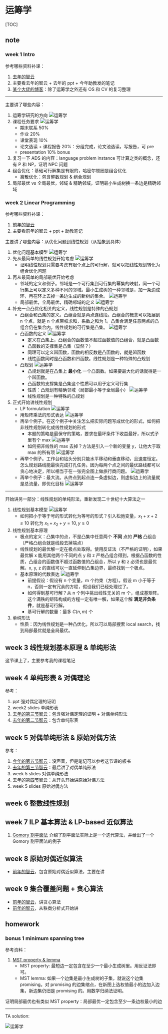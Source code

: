 # 运筹学

[TOC]

## note

### week 1 Intro

参考哪些资料补课：

1. [去年的智云](https://classroom.zju.edu.cn/coursedetail?course_id=46028&tenant_code=112)
1. 主要看去年的智云 + 去年的 ppt + 今年助教发的笔记
1. [某个大佬的博客](https://bebinca.github.io/)：除了运筹学之外还有 OS 和 CV 的复习整理

---

主要讲了哪些内容：

1. 运筹学研究的方向 ![运筹学](./imgs/2023-10-08-12-00-02.png)
1. 课程任务要求 ![运筹学](./imgs/2023-10-08-12-01-26.png)
    - 期末联系 50%
    - 作业 20%
    - 课堂表现 10%
    - 论文选读 + 课程报告 20%：分组完成，论文池选读，写报告，可 pre
    - presentation 10% bonus
1. 复习一下 ADS 的内容：language problem instance 可计算之类的概念，还有 P 和 NP，证明 NPC 问题
1. 组合优化：基础可行解集是有限的，哈密尔顿圈是组合优化
    - 离散优化：包含整数规划 & 组合规划
1. 局部最优 vs 全局最优，邻域 & 精确邻域，证明最小生成树换一条边是精确邻域

### week 2 Linear Programming

参考哪些资料补课：

1. [前年的智云](https://classroom.zju.edu.cn/livingroom?course_id=30673&sub_id=449256&tenant_code=112)
1. 主要看前年的智云 + ppt + 助教笔记

主要讲了哪些内容：从优化问题到线性规划（从抽象到具体）

1. 优化问题基本模型 ![运筹学](./imgs/2023-10-11-15-03-42.png)
1. 先从最简单的线性规划开始考虑 ![运筹学](./imgs/2023-10-11-15-05-20.png)
    - 证明线性规划只需要考虑有限个点上的可行解，就可以把线性规划转化为组合优化问题
1. 再从最简单的局部最优开始考虑
    - 邻域的定义和例子。邻域是一个可行集到可行集的幂集的映射，同一个可行集上可以定义多种不同的邻域。最小生成树的一种邻域是，加一条边成环，再在环上去掉一条边生成的新树的集合。 ![运筹学](./imgs/2023-10-11-15-07-57.png)
    - 局部最优，全局最优，精确邻域的定义 ![运筹学](./imgs/2023-10-11-15-09-44.png)
1. 补充一点凸优化相关的定义，线性规划是特殊的凸规划
    - 凸组合和凸集的定义。凸组合就是两点连线段。凸组合的概念可以拓展到 n 个点，就是 n 个点带权求和，系数之和为 1。凸集合满足任意两点的凸组合仍在集合内。线性规划的可行集是凸集。 ![运筹学](./imgs/2023-10-11-15-16-31.png)
    - 凸函数的定义 ![运筹学](./imgs/2023-10-11-15-28-13.png)
        - 定义在凸集上，凸组合的函数值不超过函数值的凸组合，就是凸函数
        - 凸函数的支撑集是凸集（显然？）
        - 同理可以定义凹函数，函数的相反数是凸函数的，就是凹函数
        - 线性函数同时是凸函数和凹函数。线性规划是一种特殊的凸规划
    - 凸规划 ![运筹学](./imgs/2023-10-11-15-39-15.png)
        - 凸规划就是在凸集上 **最小化** 一个凸函数。如果要最大化的话就得是一个凹函数。
        - 凸函数的支撑集是凸集这个性质可以用于定义可行集
        - 性质：凸规划有精确邻域（局部最小等于全局最小） ![运筹学](./imgs/2023-10-14-22-10-00.png)
        - 线性规划是一种特殊的凸规划
1. 正式开始讲线性规划
    - LP formulation ![运筹学](./imgs/2023-10-12-13-28-21.png)
    - 用矩阵乘法的形式表达 ![运筹学](./imgs/2023-10-12-13-29-13.png)
    - 再举个例子。在这个例子中关注怎么把实际问题写成优化的形式，如何把非线性规划转化成线性规划的形式
        - 本题的策略是最保守的策略，要求在最坏条件下收益最好，所以式子里有个 max ![运筹学](./imgs/2023-10-12-16-41-15.png)
        - 如何把非线性的 max 去掉？方法是引入一个新的变量 y，让他大于取 max 的所有项 ![运筹学](./imgs/2023-10-12-16-41-33.png)
    - 再举个例子。工作台和钻头分别只能水平移动和垂直移动，且速度恒定。怎么规划路线能最快完成打孔任务。因为每两个点之间的最优路线都可以贪心地决定，所以相当于在一张完全图上做旅行商问题。 ![运筹学](./imgs/2023-10-12-16-44-02.png)
    - 再举个例子：最大流。从终点到起点连一条虚拟边，则虚拟边上的流量就是总流量，即优化目标 ![运筹学](./imgs/2023-10-14-22-22-06.png)

---

开始讲另一部分：线性规划的单纯形法，重新发现二十世纪十大算法之一

1. 线性规划基本模型 ![运筹学](./imgs/2023-10-12-18-50-11.png)
    - 如何把小于等于号的形式转化为等号的形式？引入松弛变量，$x_1+x+2\leq 10$ 转化为 $x_1+x_2+y=10, y\geq 0$
1. 线性规划基本原理
    - 极点的定义：凸集中的点，不是凸集中任意两个 **不同** 点的 **严格** 凸组合（严格凸组合就是线段去掉端点）
    - 线性规划的最优解一定在极点处取得。使用反证法（不严格的证明），如果最优解 x 能用其他两个不同的点 y 和 z 严格凸组合得到，根据凸函数的性质，凸组合的函数值不超过函数值的凸组合，所以 y 和 z 必须也是最优解。x, y, z 的直线可以一直延伸到凸集边界，最终找到一个极点。
    - 基本原理的代数表达 ![运筹学](./imgs/2023-10-14-21-51-36.png)
        - 前提假设：假设有 n 个变量，m 个约束（方程）。假设 m 小于等于 n，否则一定有冗余的方程，假设我们已经处理过了。
        - 如何得到基可行解？从 n 个列中挑出线性无关的 m 个，组成基矩阵。这个满秩的矩阵构成的方程一定有唯一解，如果这个解 **满足非负条件**，就是基可行解。
        - 基可行解的数量：最多 $C(n, m)$ 个
1. 单纯形法
    - 性质：因为线性规划是一种凸优化，所以可以局部搜索 local search，找到局部最优就是全局最优。

## week 3 线性规划基本原理 & 单纯形法

这节课上了，主要参考我的课程笔记

## week 4 单纯形表 & 对偶理论

参考：

1. ppt 强对偶定理的证明
1. week2 slides 单纯形表
1. [去年的第三节智云](https://classroom.zju.edu.cn/livingroom?course_id=30673&sub_id=449260&tenant_code=112)：包含强对偶定理的证明 + 对偶单纯形法
1. [去年的第二节智云](https://classroom.zju.edu.cn/livingroom?course_id=30673&sub_id=449256&tenant_code=112)：包含单纯形表

## week 5 对偶单纯形法 & 原始对偶方法

参考：

1. [今年的第五节智云](https://classroom.zju.edu.cn/livingroom?course_id=53067&sub_id=909290&tenant_code=112)：没声音，但是笔记可以参考这节课的板书
1. [去年的第三节智云](https://classroom.zju.edu.cn/livingroom?course_id=30673&sub_id=449260&tenant_code=112)：最后讲了对偶单纯形法
1. week 5 slides 对偶单纯形法
1. [去年的第四节智云](https://classroom.zju.edu.cn/livingroom?course_id=30673&sub_id=449274&tenant_code=112)：从开头开始讲原始对偶方法
1. week 5 slides 原始对偶方法

## week 6 整数线性规划

## week 7 ILP 基本算法 & LP-based 近似算法

1. [Gomory 割平面法](https://www.zhihu.com/tardis/zm/art/417036254?source_id=1005) 介绍了割平面法实际上是一个迭代算法，并给出了一个 Gomory 割平面法的例子

## week 8 原始对偶近似算法

- [前年的智云](https://classroom.zju.edu.cn/livingroom?course_id=30673&sub_id=449283&tenant_code=112)，包含原始对偶近似算法，主要在讲

## week 9 集合覆盖问题 + 贪心算法

- [前年的智云](https://classroom.zju.edu.cn/livingroom?course_id=30673&sub_id=449449&tenant_code=112)，讲贪心算法
- [前年的智云](https://classroom.zju.edu.cn/livingroom?course_id=30673&sub_id=449452&tenant_code=112)，从秩商分析式开始讲

## homework

### bonus 1 minimum spanning tree

参考资料：

1. [MST property & lemma](https://gtl.csa.iisc.ac.in/dsa/node182.html)
    - MST property: 最短边一定包含在至少一个最小生成树里。用反证法即可。
    - MST lemma: 如果一个边集是最小生成树的子集，就说这个边集 promising。对 promising 的边集缩点，在新图上选权值最小的边加入边集，新边集仍旧是 promising 的。用数学归纳法证明。

证明局部最优也有类似 MST property：局部最优一定包含至少一条边权最小的边

---

TA solution: 

![运筹学](./imgs/2023-10-14-22-18-12.png)